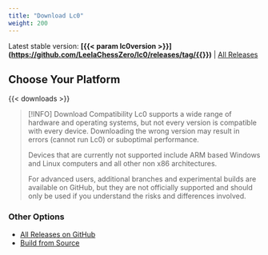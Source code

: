 ```yaml
---
title: "Download Lc0"
weight: 200
---
```


Latest stable version: **[{{< param lc0version >}}](https://github.com/LeelaChessZero/lc0/releases/tag/{{<param lc0version>}})** | [All Releases](https://github.com/LeelaChessZero/lc0/releases)

## Choose Your Platform

{{< downloads >}}

<!-- Needed to add something to make hugo recognize the width of the page -->
> [!INFO] Download Compatibility
> Lc0 supports a wide range of hardware and operating systems, but not every version is compatible with every device. Downloading the wrong version may result in errors (cannot run Lc0) or suboptimal performance. 
> 
> Devices that are currently not supported include ARM based Windows and Linux computers and all other non x86 architectures.
> 
> For advanced users, additional branches and experimental builds are available on GitHub, but they are not officially supported and should only be used if you understand the risks and differences involved. 

### Other Options
- [All Releases on GitHub](https://github.com/LeelaChessZero/lc0/releases)
- [Build from Source](https://github.com/LeelaChessZero/lc0/blob/master/README.md#building-and-running-lc0)
